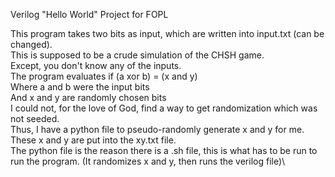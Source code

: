 Verilog "Hello World" Project for FOPL

This program takes two bits as input, which are written into input.txt (can be changed).\
This is supposed to be a crude simulation of the CHSH game. \
Except, you don't know any of the inputs. \
The program evaluates if (a xor b) = (x and y)\
Where a and b were the input bits\
And x and y are randomly chosen bits\
I could not, for the love of God, find a way to get randomization which was not seeded.\
Thus, I have a python file to pseudo-randomly generate x and y for me.\
These x and y are put into the xy.txt file.\
The python file is the reason there is a .sh file, this is what has to be run to run the program.
 (It randomizes x and y, then runs the verilog file)\
